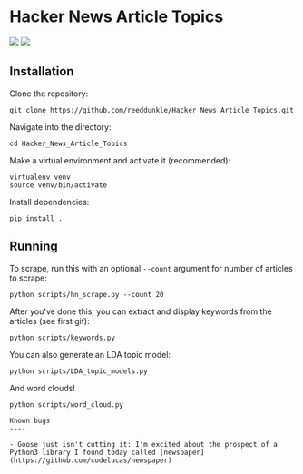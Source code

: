 # Hacker News Article Topics

<img src="http://i.imgur.com/TxS4faf.png" />

<img src="http://i.imgur.com/MppVw4T.gif" />


Installation
----

Clone the repository:

```
git clone https://github.com/reeddunkle/Hacker_News_Article_Topics.git
```

Navigate into the directory:

```
cd Hacker_News_Article_Topics
```

Make a virtual environment and activate it (recommended):

```
virtualenv venv
source venv/bin/activate
```

Install dependencies:

```
pip install .
```

Running
----

To scrape, run this with an optional `--count` argument for number of articles to scrape:

```
python scripts/hn_scrape.py --count 20
```

After you've done this, you can extract and display keywords from the articles (see first gif):

```
python scripts/keywords.py
```

You can also generate an LDA topic model:

```
python scripts/LDA_topic_models.py
```

And word clouds!

```
python scripts/word_cloud.py

Known bugs
----

- Goose just isn't cutting it: I'm excited about the prospect of a Python3 library I found today called [newspaper](https://github.com/codelucas/newspaper)
